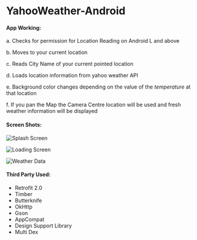 # YahooWeather-Android
#### App Working:
a. Checks for permission for Location Reading on Android L and above
 
b. Moves to your current location
 
c. Reads City Name of your current pointed location
 
d. Loads location information from yahoo weather API
 
e. Background color changes depending on the value of the *temperature* at that location

f. If you pan the Map the Camera Centre location will be used and fresh weather information will be displayed
 
#### Screen Shots:
 
 ![Splash Screen](https://raw.github.com/)
 
 ![Loading Screen](https://raw.github.com/)
 
 ![Weather Data](https://raw.github.com/)
 
 
#### Third Party Used:
 - Retrofit 2.0
 - Timber
 - Butterknife
 - OkHttp
 - Gson
 - AppCompat
 - Design Support Library
 - Multi Dex
 
 
